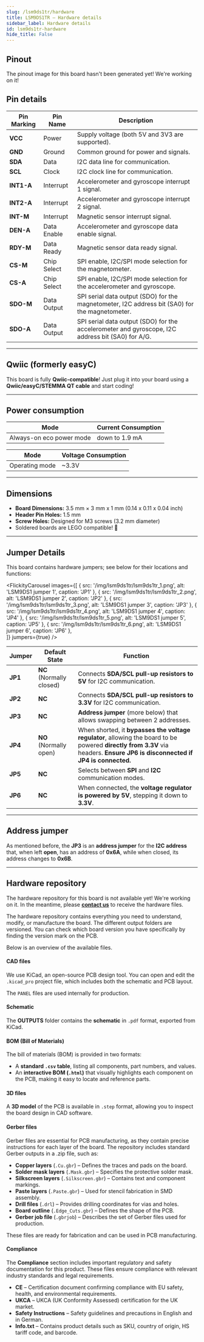 ```yaml
---
slug: /lsm9ds1tr/hardware
title: LSM9DS1TR – Hardware details
sidebar_label: Hardware details
id: lsm9ds1tr-hardware
hide_title: False
---
```


## Pinout

<ErrorBox>The pinout image for this board hasn't been generated yet! We're working on it!</ErrorBox>

## Pin details

| Pin Marking  | Pin Name   | Description                                                                 |
|--------------|------------|-----------------------------------------------------------------------------|
| **VCC**      | Power      | Supply voltage (both 5V and 3V3 are supported).                             |
| **GND**      | Ground     | Common ground for power and signals.                                        |
| **SDA**      | Data       | I2C data line for communication.                                            |
| **SCL**      | Clock      | I2C clock line for communication.                                           |
| **INT1-A**   | Interrupt  | Accelerometer and gyroscope interrupt 1 signal.                             |
| **INT2-A**   | Interrupt  | Accelerometer and gyroscope interrupt 2 signal.                             |
| **INT-M**    | Interrupt  | Magnetic sensor interrupt signal.                                           |
| **DEN-A**    | Data Enable| Accelerometer and gyroscope data enable signal.                             |
| **RDY-M**    | Data Ready | Magnetic sensor data ready signal.                                          |
| **CS-M**     | Chip Select| SPI enable, I2C/SPI mode selection for the magnetometer.                     |
| **CS-A**     | Chip Select| SPI enable, I2C/SPI mode selection for the accelerometer and gyroscope.      |
| **SDO-M**    | Data Output| SPI serial data output (SDO) for the magnetometer, I2C address bit (SA0) for the magnetometer. |
| **SDO-A**    | Data Output| SPI serial data output (SDO) for the accelerometer and gyroscope, I2C address bit (SA0) for A/G. |

---

## Qwiic (formerly easyC)  

<CenteredImage src="/img/easyc_transparent.png" alt="EasyC/qwiic cable" width="550px" />
 
<InfoBox>This board is fully **Qwiic-compatible**! Just plug it into your board using a **Qwiic/easyC/STEMMA QT cable** and start coding!</InfoBox>

<QuickLink 
  title="Qwiic (formerly easyC) details and specifications" 
  description="Learn about hardware specifications, compatibility, and usage of the Qwiic connector." 
  url="/qwiic" 
/>

---

## Power consumption  

| Mode                    | Current Consumption |
|-------------------------|---------------------|
| Always-on eco power mode| down to 1.9 mA      |

| Mode           | Voltage Consumption |
|----------------|---------------------|
| Operating mode | ~3.3V               |

---

## Dimensions

- **Board Dimensions:** 3.5 mm × 3 mm x 1 mm (0.14 x 0.11 x 0.04 inch)
- **Header Pin Holes:** 1.5 mm  
- **Screw Holes:** Designed for M3 screws (3.2 mm diameter)  
- Soldered boards are LEGO compatible! 🧱 

---

## Jumper Details

This board contains hardware jumpers; see below for their locations and functions:

<FlickityCarousel
  images={[
    { src: '/img/lsm9ds1tr/lsm9ds1tr_1.png', alt: 'LSM9DS1 jumper 1', caption: 'JP1' },
    { src: '/img/lsm9ds1tr/lsm9ds1tr_2.png', alt: 'LSM9DS1 jumper 2', caption: 'JP2' },
    { src: '/img/lsm9ds1tr/lsm9ds1tr_3.png', alt: 'LSM9DS1 jumper 3', caption: 'JP3' },
    { src: '/img/lsm9ds1tr/lsm9ds1tr_4.png', alt: 'LSM9DS1 jumper 4', caption: 'JP4' },
    { src: '/img/lsm9ds1tr/lsm9ds1tr_5.png', alt: 'LSM9DS1 jumper 5', caption: 'JP5' },
    { src: '/img/lsm9ds1tr/lsm9ds1tr_6.png', alt: 'LSM9DS1 jumper 6', caption: 'JP6' },    
  ]}
  jumpers={true}
/>

| Jumper  | Default State            | Function                                                                                                                                    |
|---------|--------------------------|--------------------------------------------------------------------------------------------------------------------------------------------|
| **JP1** | **NC** (Normally closed) | Connects **SDA/SCL pull-up resistors to 5V** for I2C communication.                                                                          |
| **JP2** | **NC**                   | Connects **SDA/SCL pull-up resistors to 3.3V** for I2C communication.                                                                        |
| **JP3** | **NC**                   | **Address jumper** (more below) that allows swapping between 2 addresses.                                                                   |
| **JP4** | **NO** (Normally open)   | When shorted, it **bypasses the voltage regulator**, allowing the board to be powered **directly from 3.3V** via headers. **Ensure JP6 is disconnected if JP4 is connected.** |
| **JP5** | **NC**                   | Selects between **SPI** and **I2C** communication modes.                                                                                    |
| **JP6** | **NC**                   | When connected, the **voltage regulator is powered by 5V**, stepping it down to **3.3V**.                                                   |

---
## Address jumper

As mentioned before, the **JP3** is an **address jumper** for the **I2C address** that, when left **open**, has an address of **0x6A**, while when closed, its address changes to **0x6B**.

---
## Hardware repository

<WarningBox>The hardware repository for this board is not available yet! We're working on it. In the meantime, please [**contact us**](https://soldered.com/contact/) to receive the hardware files.</WarningBox>

The hardware repository contains everything you need to understand, modify, or manufacture the board. The different output folders are versioned. You can check which board version you have specifically by finding the version mark on the PCB.

Below is an overview of the available files.  

#### CAD files

We use KiCad, an open-source PCB design tool. You can open and edit the `.kicad_pro` project file, which includes both the schematic and PCB layout.  

The `PANEL` files are used internally for production.  

#### Schematic

The **OUTPUTS** folder contains the **schematic** in `.pdf` format, exported from KiCad.

#### BOM (Bill of Materials)

The bill of materials (BOM) is provided in two formats:  

- A **standard `.csv` table**, listing all components, part numbers, and values.  
- An **interactive BOM (`.html`)** that visually highlights each component on the PCB, making it easy to locate and reference parts.  

#### 3D files

A **3D model** of the PCB is available in `.step` format, allowing you to inspect the board design in CAD software.  

#### Gerber files 

Gerber files are essential for PCB manufacturing, as they contain precise instructions for each layer of the board. The repository includes standard Gerber outputs in a .zip file, such as:  

- **Copper layers** (`.Cu.gbr`) – Defines the traces and pads on the board.  
- **Solder mask layers** (`.Mask.gbr`) – Specifies the protective solder mask.  
- **Silkscreen layers** (`.Silkscreen.gbr`) – Contains text and component markings.  
- **Paste layers** (`.Paste.gbr`) – Used for stencil fabrication in SMD assembly.  
- **Drill files** (`.drl`) – Provides drilling coordinates for vias and holes.  
- **Board outline** (`.Edge_Cuts.gbr`) – Defines the shape of the PCB.  
- **Gerber job file** (`.gbrjob`) – Describes the set of Gerber files used for production.  

These files are ready for fabrication and can be used in PCB manufacturing.

#### Compliance  

The **Compliance** section includes important regulatory and safety documentation for this product. These files ensure compliance with relevant industry standards and legal requirements.  

- **CE** – Certification document confirming compliance with EU safety, health, and environmental requirements.  
- **UKCA** – UKCA (UK Conformity Assessed) certification for the UK market.  
- **Safety Instructions** – Safety guidelines and precautions in English and in German.
- **Info.txt** – Contains product details such as SKU, country of origin, HS tariff code, and barcode.